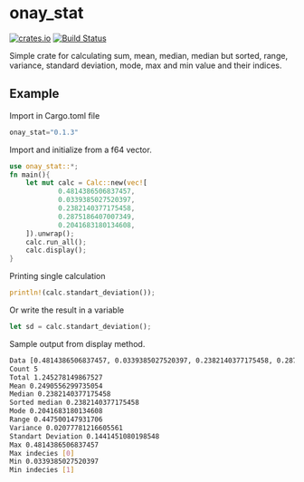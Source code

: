 # onay_stat
[<img alt="crates.io" src="https://img.shields.io/badge/crates.io-v0.1.0-orange">](https://crates.io/crates/onay_stat/0.1.0)
<a href="https://actions-badge.atrox.dev/djakish/onay_stat/goto?ref=main"><img alt="Build Status" src="https://img.shields.io/endpoint.svg?url=https%3A%2F%2Factions-badge.atrox.dev%2Fdjakish%2Fonay_stat%2Fbadge%3Fref%3Dmain&style=flat" /></a>

Simple crate for calculating sum, mean, median, median but sorted, range, variance, standard deviation, mode, max and min value and their indices.  
## Example
Import in Cargo.toml file
```rust
onay_stat="0.1.3"
```
Import and initialize from a f64 vector.
```rust
use onay_stat::*;
fn main(){
    let mut calc = Calc::new(vec![
            0.4814386506837457,
            0.0339385027520397,
            0.2382140377175458,
            0.2875186407007349,
            0.2041683180134608,
    ]).unwrap();
    calc.run_all();
    calc.display();
}
```
Printing single calculation
```rust
println!(calc.standart_deviation());
```
Or write the result in a variable
```rust
let sd = calc.standart_deviation();
```
Sample output from display method.
```bash
Data [0.4814386506837457, 0.0339385027520397, 0.2382140377175458, 0.2875186407007349, 0.2041683180134608]
Count 5
Total 1.245278149867527
Mean 0.2490556299735054
Median 0.2382140377175458
Sorted median 0.2382140377175458
Mode 0.2041683180134608
Range 0.447500147931706
Variance 0.02077781216605561
Standart Deviation 0.1441451080198548
Max 0.4814386506837457
Max indecies [0]
Min 0.0339385027520397
Min indecies [1]
```

